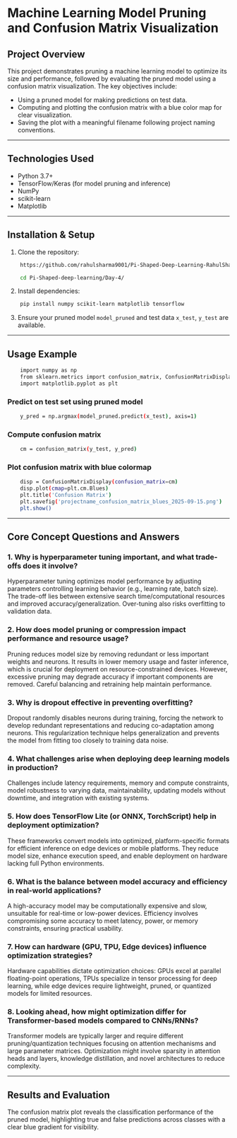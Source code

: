 # Machine Learning Model Pruning and Confusion Matrix Visualization

## Project Overview
This project demonstrates pruning a machine learning model to optimize its size and performance, followed by evaluating the pruned model using a confusion matrix visualization. The key objectives include:

- Using a pruned model for making predictions on test data.
- Computing and plotting the confusion matrix with a blue color map for clear visualization.
- Saving the plot with a meaningful filename following project naming conventions.

---

## Technologies Used
- Python 3.7+
- TensorFlow/Keras (for model pruning and inference)
- NumPy
- scikit-learn
- Matplotlib

---

## Installation & Setup

1. Clone the repository:
```bash
    https://github.com/rahulsharma9001/Pi-Shaped-Deep-Learning-RahulSharma.git
```

```bash
    cd Pi-Shaped-deep-learning/Day-4/
```


2. Install dependencies:

```bash
    pip install numpy scikit-learn matplotlib tensorflow
```


3. Ensure your pruned model `model_pruned` and test data `x_test`, `y_test` are available.

---

## Usage Example

```bash
    import numpy as np
    from sklearn.metrics import confusion_matrix, ConfusionMatrixDisplay
    import matplotlib.pyplot as plt
```

### Predict on test set using pruned model
```bash
    y_pred = np.argmax(model_pruned.predict(x_test), axis=1)
```
### Compute confusion matrix
```bash
    cm = confusion_matrix(y_test, y_pred)
```

### Plot confusion matrix with blue colormap
```bash
    disp = ConfusionMatrixDisplay(confusion_matrix=cm)
    disp.plot(cmap=plt.cm.Blues)
    plt.title('Confusion Matrix')
    plt.savefig('projectname_confusion_matrix_blues_2025-09-15.png')
    plt.show()
```

---

## Core Concept Questions and Answers

### 1. Why is hyperparameter tuning important, and what trade-offs does it involve?
Hyperparameter tuning optimizes model performance by adjusting parameters controlling learning behavior (e.g., learning rate, batch size). The trade-off lies between extensive search time/computational resources and improved accuracy/generalization. Over-tuning also risks overfitting to validation data.

### 2. How does model pruning or compression impact performance and resource usage?
Pruning reduces model size by removing redundant or less important weights and neurons. It results in lower memory usage and faster inference, which is crucial for deployment on resource-constrained devices. However, excessive pruning may degrade accuracy if important components are removed. Careful balancing and retraining help maintain performance.

### 3. Why is dropout effective in preventing overfitting?
Dropout randomly disables neurons during training, forcing the network to develop redundant representations and reducing co-adaptation among neurons. This regularization technique helps generalization and prevents the model from fitting too closely to training data noise.

### 4. What challenges arise when deploying deep learning models in production?
Challenges include latency requirements, memory and compute constraints, model robustness to varying data, maintainability, updating models without downtime, and integration with existing systems.

### 5. How does TensorFlow Lite (or ONNX, TorchScript) help in deployment optimization?
These frameworks convert models into optimized, platform-specific formats for efficient inference on edge devices or mobile platforms. They reduce model size, enhance execution speed, and enable deployment on hardware lacking full Python environments.

### 6. What is the balance between model accuracy and efficiency in real-world applications?
A high-accuracy model may be computationally expensive and slow, unsuitable for real-time or low-power devices. Efficiency involves compromising some accuracy to meet latency, power, or memory constraints, ensuring practical usability.

### 7. How can hardware (GPU, TPU, Edge devices) influence optimization strategies?
Hardware capabilities dictate optimization choices: GPUs excel at parallel floating-point operations, TPUs specialize in tensor processing for deep learning, while edge devices require lightweight, pruned, or quantized models for limited resources.

### 8. Looking ahead, how might optimization differ for Transformer-based models compared to CNNs/RNNs?
Transformer models are typically larger and require different pruning/quantization techniques focusing on attention mechanisms and large parameter matrices. Optimization might involve sparsity in attention heads and layers, knowledge distillation, and novel architectures to reduce complexity.

---

## Results and Evaluation
The confusion matrix plot reveals the classification performance of the pruned model, highlighting true and false predictions across classes with a clear blue gradient for visibility.
